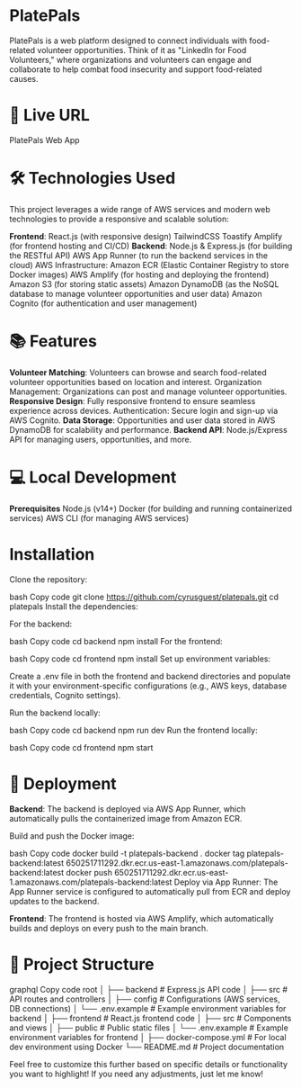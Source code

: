 # PlatePals
PlatePals is a web platform designed to connect individuals with food-related volunteer opportunities. Think of it as "LinkedIn for Food Volunteers," where organizations and volunteers can engage and collaborate to help combat food insecurity and support food-related causes.

# 🚀 Live URL
PlatePals Web App

# 🛠️ Technologies Used
This project leverages a wide range of AWS services and modern web technologies to provide a responsive and scalable solution:

**Frontend**:
React.js (with responsive design)
TailwindCSS
Toastify
Amplify (for frontend hosting and CI/CD)
**Backend**:
Node.js & Express.js (for building the RESTful API)
AWS App Runner (to run the backend services in the cloud)
AWS Infrastructure:
Amazon ECR (Elastic Container Registry to store Docker images)
AWS Amplify (for hosting and deploying the frontend)
Amazon S3 (for storing static assets)
Amazon DynamoDB (as the NoSQL database to manage volunteer opportunities and user data)
Amazon Cognito (for authentication and user management)
# 📚 Features
**Volunteer Matching**: Volunteers can browse and search food-related volunteer opportunities based on location and interest.
Organization Management: Organizations can post and manage volunteer opportunities.
**Responsive Design**: Fully responsive frontend to ensure seamless experience across devices.
Authentication: Secure login and sign-up via AWS Cognito.
**Data Storage**: Opportunities and user data stored in AWS DynamoDB for scalability and performance.
**Backend API**: Node.js/Express API for managing users, opportunities, and more.
# 💻 Local Development
**Prerequisites**
Node.js (v14+)
Docker (for building and running containerized services)
AWS CLI (for managing AWS services)
# Installation
Clone the repository:

bash
Copy code
git clone https://github.com/cyrusguest/platepals.git
cd platepals
Install the dependencies:

For the backend:

bash
Copy code
cd backend
npm install
For the frontend:

bash
Copy code
cd frontend
npm install
Set up environment variables:

Create a .env file in both the frontend and backend directories and populate it with your environment-specific configurations (e.g., AWS keys, database credentials, Cognito settings).

Run the backend locally:

bash
Copy code
cd backend
npm run dev
Run the frontend locally:

bash
Copy code
cd frontend
npm start
# 🚢 Deployment
**Backend**:
The backend is deployed via AWS App Runner, which automatically pulls the containerized image from Amazon ECR.

Build and push the Docker image:

bash
Copy code
docker build -t platepals-backend .
docker tag platepals-backend:latest 650251711292.dkr.ecr.us-east-1.amazonaws.com/platepals-backend:latest
docker push 650251711292.dkr.ecr.us-east-1.amazonaws.com/platepals-backend:latest
Deploy via App Runner: The App Runner service is configured to automatically pull from ECR and deploy updates to the backend.

**Frontend**:
The frontend is hosted via AWS Amplify, which automatically builds and deploys on every push to the main branch.

# 📂 Project Structure
graphql
Copy code
root
│
├── backend                 # Express.js API code
│   ├── src                 # API routes and controllers
│   ├── config              # Configurations (AWS services, DB connections)
│   └── .env.example        # Example environment variables for backend
│
├── frontend                # React.js frontend code
│   ├── src                 # Components and views
│   ├── public              # Public static files
│   └── .env.example        # Example environment variables for frontend
│
├── docker-compose.yml      # For local dev environment using Docker
└── README.md               # Project documentation

Feel free to customize this further based on specific details or functionality you want to highlight! If you need any adjustments, just let me know!
